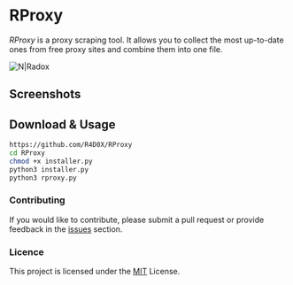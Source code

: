 # RProxy
_RProxy_ is a proxy scraping tool. It allows you to collect the most up-to-date ones from free proxy sites and combine them into one file.

![N|Radox](https://i.hizliresim.com/sbzh02g.png)

## Screenshots


## Download & Usage
```sh
https://github.com/R4D0X/RProxy
cd RProxy
chmod +x installer.py
python3 installer.py
python3 rproxy.py
```

### Contributing
If you would like to contribute, please submit a pull request or provide feedback in the [issues](https://github.com/R4D0X/RProxy/issues) section.
### Licence
This project is licensed under the [MIT](https://en.wikipedia.org/wiki/MIT_License) License.

